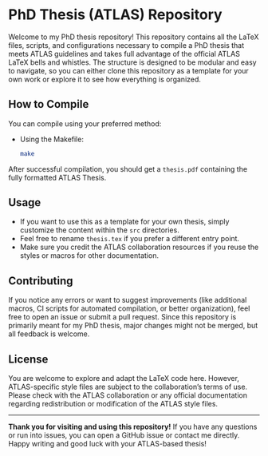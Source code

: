 # PhD Thesis (ATLAS) Repository

Welcome to my PhD thesis repository! This repository contains all the LaTeX files, scripts, and configurations necessary to compile a PhD thesis that meets ATLAS guidelines and takes full advantage of the official ATLAS LaTeX bells and whistles. The structure is designed to be modular and easy to navigate, so you can either clone this repository as a template for your own work or explore it to see how everything is organized.

## How to Compile
   You can compile using your preferred method:
   - Using the Makefile:
     ```bash
     make
     ```

   After successful compilation, you should get a `thesis.pdf` containing the fully formatted ATLAS Thesis.

## Usage

- If you want to use this as a template for your own thesis, simply customize the content within the `src` directories. 
- Feel free to rename `thesis.tex` if you prefer a different entry point.
- Make sure you credit the ATLAS collaboration resources if you reuse the styles or macros for other documentation.

## Contributing

If you notice any errors or want to suggest improvements (like additional macros, CI scripts for automated compilation, or better organization), feel free to open an issue or submit a pull request. Since this repository is primarily meant for my PhD thesis, major changes might not be merged, but all feedback is welcome.

## License

You are welcome to explore and adapt the LaTeX code here. However, ATLAS-specific style files are subject to the collaboration’s terms of use. Please check with the ATLAS collaboration or any official documentation regarding redistribution or modification of the ATLAS style files.

---

**Thank you for visiting and using this repository!** If you have any questions or run into issues, you can open a GitHub issue or contact me directly. Happy writing and good luck with your ATLAS-based thesis!
